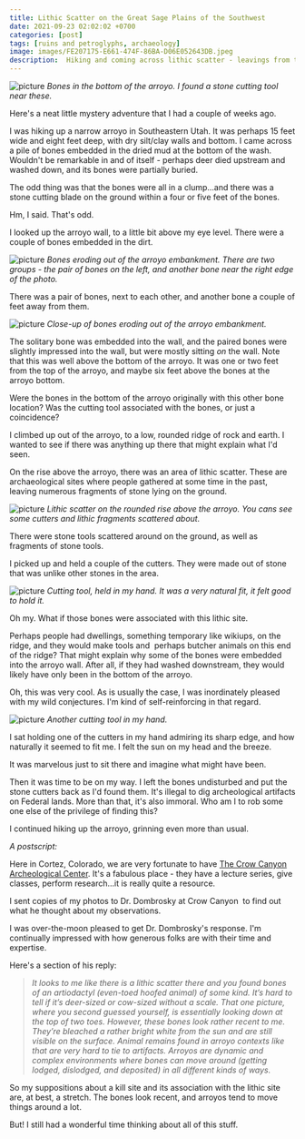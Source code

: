 ```yaml
---
title: Lithic Scatter on the Great Sage Plains of the Southwest
date: 2021-09-23 02:02:02 +0700
categories: [post]
tags: [ruins and petroglyphs, archaeology]
image: images/FE207175-E661-474F-86BA-D06E052643DB.jpeg
description:  Hiking and coming across lithic scatter - leavings from the workings of stone tools
---
```


![picture](images/IMG_1053.jpg)
*Bones in the bottom of the arroyo. I found a stone cutting tool near these.*

Here's a neat little mystery adventure that I had a couple of weeks ago.

I was hiking up a narrow arroyo in Southeastern Utah. It was perhaps 15 feet wide and eight feet deep, with dry silt/clay walls and bottom. I came across a pile of bones embedded in the dried mud at the bottom of the wash. Wouldn't be remarkable in and of itself - perhaps deer died upstream and washed down, and its bones were partially buried.

The odd thing was that the bones were all in a clump...and there was a stone cutting blade on the ground within a four or five feet of the bones.

Hm, I said. That's odd.

I looked up the arroyo wall, to a little bit above my eye level. There were a couple of bones embedded in the dirt.

![picture](images/IMG_1056-280x300.jpg)
*Bones eroding out of the arroyo embankment. There are two groups - the pair of bones on the left, and another bone near the right edge of the photo.*

There was a pair of bones, next to each other, and another bone a couple of feet away from them.

![picture](images/IMG_1054.jpg)
*Close-up of bones eroding out of the arroyo embankment.*

The solitary bone was embedded into the wall, and the paired bones were slightly impressed into the wall, but were mostly sitting _on_ the wall. Note that this was well above the bottom of the arroyo. It was one or two feet from the top of the arroyo, and maybe six feet above the bones at the arroyo bottom.

Were the bones in the bottom of the arroyo originally with this other bone location? Was the cutting tool associated with the bones, or just a coincidence?

I climbed up out of the arroyo, to a low, rounded ridge of rock and earth. I wanted to see if there was anything up there that might explain what I'd seen.

On the rise above the arroyo, there was an area of lithic scatter. These are archaeological sites where people gathered at some time in the past, leaving numerous fragments of stone lying on the ground.

![picture](images/C8189921-4FA9-4D66-AF28-7A957BDEBFE9.jpeg)
*Lithic scatter on the rounded rise above the arroyo. You cans see some cutters and lithic fragments scattered about.*

There were stone tools scattered around on the ground, as well as fragments of stone tools.

I picked up and held a couple of the cutters. They were made out of stone that was unlike other stones in the area.

![picture](images/FE207175-E661-474F-86BA-D06E052643DB.jpeg)
*Cutting tool, held in my hand. It was a very natural fit, it felt good to hold it.*

Oh my. What if those bones were associated with this lithic site.

Perhaps people had dwellings, something temporary like wikiups, on the ridge, and they would make tools and  perhaps butcher animals on this end of the ridge? That might explain why some of the bones were embedded into the arroyo wall. After all, if they had washed downstream, they would likely have only been in the bottom of the arroyo.

Oh, this was very cool. As is usually the case, I was inordinately pleased with my wild conjectures. I'm kind of self-reinforcing in that regard.

![picture](images/7FED85D0-1E2C-4755-AEC8-6A4CB4B369BD-300x230.jpeg)
*Another cutting tool in my hand.*

I sat holding one of the cutters in my hand admiring its sharp edge, and how naturally it seemed to fit me. I felt the sun on my head and the breeze.

It was marvelous just to sit there and imagine what might have been.

Then it was time to be on my way. I left the bones undisturbed and put the stone cutters back as I'd found them. It's illegal to dig archeological artifacts on Federal lands. More than that, it's also immoral. Who am I to rob some one else of the privilege of finding this?

I continued hiking up the arroyo, grinning even more than usual.

_A postscript:_

Here in Cortez, Colorado, we are very fortunate to have [The Crow Canyon Archeological Center](https://www.crowcanyon.org/). It's a fabulous place - they have a lecture series, give classes, perform research...it is really quite a resource.

I sent copies of my photos to Dr. Dombrosky at Crow Canyon  to find out what he thought about my observations.

I was over-the-moon pleased to get Dr. Dombrosky's response. I'm continually impressed with how generous folks are with their time and expertise.

Here's a section of his reply:

> _It looks to me like there is a lithic scatter there and you found bones of an artiodactyl (even-toed hoofed animal) of some kind. It’s hard to tell if it’s deer-sized or cow-sized without a scale. That one picture, where you second guessed yourself, is essentially looking down at the top of two toes. However, these bones look rather recent to me. They’re bleached a rather bright white from the sun and are still visible on the surface. Animal remains found in arroyo contexts like that are very hard to tie to artifacts. Arroyos are dynamic and complex environments where bones can move around (getting lodged, dislodged, and deposited) in all different kinds of ways._

So my suppositions about a kill site and its association with the lithic site are, at best, a stretch. The bones look recent, and arroyos tend to move things around a lot.

But! I still had a wonderful time thinking about all of this stuff.
